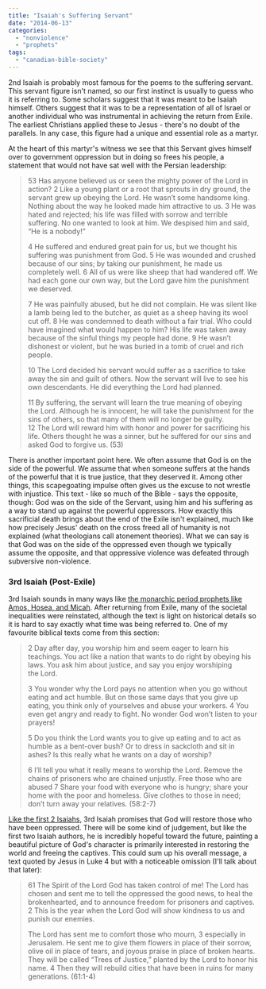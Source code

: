 ```yaml
---
title: "Isaiah's Suffering Servant"
date: "2014-06-13"
categories: 
  - "nonviolence"
  - "prophets"
tags: 
  - "canadian-bible-society"
---
```


2nd Isaiah is probably most famous for the poems to the suffering servant. This servant figure isn't named, so our first instinct is usually to guess who it is referring to. Some scholars suggest that it was meant to be Isaiah himself. Others suggest that it was to be a representation of all of Israel or another individual who was instrumental in achieving the return from Exile. The earliest Christians applied these to Jesus - there's no doubt of the parallels. In any case, this figure had a unique and essential role as a martyr.

At the heart of this martyr's witness we see that this Servant gives himself over to government oppression but in doing so frees his people, a statement that would not have sat well with the Persian leadership:<!--more-->

> 53 Has anyone believed us or seen the mighty power of the Lord in action? 2 Like a young plant or a root that sprouts in dry ground, the servant grew up obeying the Lord. He wasn’t some handsome king. Nothing about the way he looked made him attractive to us. 3 He was hated and rejected; his life was filled with sorrow and terrible suffering. No one wanted to look at him. We despised him and said, “He is a nobody!”
> 
> 4 He suffered and endured great pain for us, but we thought his suffering was punishment from God. 5 He was wounded and crushed because of our sins; by taking our punishment, he made us completely well. 6 All of us were like sheep that had wandered off. We had each gone our own way, but the Lord gave him the punishment we deserved.
> 
> 7 He was painfully abused, but he did not complain. He was silent like a lamb being led to the butcher, as quiet as a sheep having its wool cut off. 8 He was condemned to death without a fair trial. Who could have imagined what would happen to him? His life was taken away because of the sinful things my people had done. 9 He wasn’t dishonest or violent, but he was buried in a tomb of cruel and rich people.
> 
> 10 The Lord decided his servant would suffer as a sacrifice to take away the sin and guilt of others. Now the servant will live to see his own descendants. He did everything the Lord had planned.
> 
> 11 By suffering, the servant will learn the true meaning of obeying the Lord. Although he is innocent, he will take the punishment for the sins of others, so that many of them will no longer be guilty. 12 The Lord will reward him with honor and power for sacrificing his life. Others thought he was a sinner, but he suffered for our sins and asked God to forgive us. (53)

There is another important point here. We often assume that God is on the side of the powerful. We assume that when someone suffers at the hands of the powerful that it is true justice, that they deserved it. Among other things, this scapegoating impulse often gives us the excuse to not wrestle with injustice. This text - like so much of the Bible - says the opposite, though: God was on the side of the Servant, using him and his suffering as a way to stand up against the powerful oppressors. How exactly this sacrificial death brings about the end of the Exile isn't explained, much like how precisely Jesus' death on the cross freed all of humanity is not explained (what theologians call atonement theories). What we can say is that God was on the side of the oppressed even though we typically assume the opposite, and that oppressive violence was defeated through subversive non-violence.

### 3rd Isaiah (Post-Exile)

3rd Isaiah sounds in many ways like [the monarchic period prophets like Amos, Hosea, and Micah](http://anabaptistredux.com/prophetic-justice-amos-hosea-and-micah/ "Prophetic Justice: Amos, Hosea, and Micah"). After returning from Exile, many of the societal inequalities were reinstated, although the text is light on historical details so it is hard to say exactly what time was being referred to. One of my favourite biblical texts come from this section:

> 2 Day after day, you worship him and seem eager to learn his teachings. You act like a nation that wants to do right by obeying his laws. You ask him about justice, and say you enjoy worshiping the Lord.
> 
> 3 You wonder why the Lord pays no attention when you go without eating and act humble. But on those same days that you give up eating, you think only of yourselves and abuse your workers. 4 You even get angry and ready to fight. No wonder God won’t listen to your prayers!
> 
> 5 Do you think the Lord wants you to give up eating and to act as humble as a bent-over bush? Or to dress in sackcloth and sit in ashes? Is this really what he wants on a day of worship?
> 
> 6 I’ll tell you what it really means to worship the Lord. Remove the chains of prisoners who are chained unjustly. Free those who are abused 7 Share your food with everyone who is hungry; share your home with the poor and homeless. Give clothes to those in need; don’t turn away your relatives. (58:2-7)

[Like the first 2 Isaiahs](http://anabaptistredux.com/isaiahs-hope/ "Isaiah’s Hope"), 3rd Isaiah promises that God will restore those who have been oppressed. There will be some kind of judgement, but like the first two Isaiah authors, he is incredibly hopeful toward the future, painting a beautiful picture of God's character is primarily interested in restoring the world and freeing the captives. This could sum up his overall message, a text quoted by Jesus in Luke 4 but with a noticeable omission (I'll talk about that later):

> 61 The Spirit of the Lord God has taken control of me! The Lord has chosen and sent me to tell the oppressed the good news, to heal the brokenhearted, and to announce freedom for prisoners and captives. 2 This is the year when the Lord God will show kindness to us and punish our enemies.
> 
> The Lord has sent me to comfort those who mourn, 3 especially in Jerusalem. He sent me to give them flowers in place of their sorrow, olive oil in place of tears, and joyous praise in place of broken hearts. They will be called “Trees of Justice,” planted by the Lord to honor his name. 4 Then they will rebuild cities that have been in ruins for many generations. (61:1-4)
